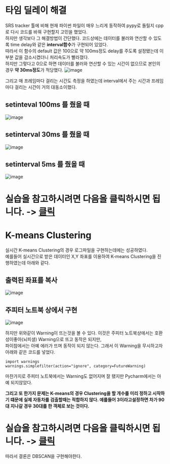 # 타임 딜레이 해결

SRS tracker 툴에 비해 현재 파이썬 파일이 매우 느리게 동작하여 pypy로 돌릴지 cpp로 다시 코드를 바꿔 구현할지 고민을 했었다.  
하지만 생각보다 그 해결방법이 간단했다. 코드상에는 데이터를 불러와 연산할 수 있도록 time delay와 같은 **interval함수**가 구현되어 있었다.  
따라서 이 함수의 default 값은 100으로 약 100ms정도 delay를 주도록 설정됐는데 이 부분 값을 감소시켰더니 처리속도가 빨라졌다.  
하지만 그렇다고 0으로 하면 데이터를 불러와 연산할 수 있는 시간이 없으므로 본인의 경우 **약 30ms정도**가 적당했다. 
![image](https://user-images.githubusercontent.com/76835313/129701718-af404769-3362-4577-a104-783b93bac3eb.png)

그리고 매 프레임마다 걸리는 시간도 측정을 하였는데 interval에서 주는 시간과 프레임마다 걸리는 시간이 거의 대동소이했다. 

## setinteval 100ms 를 줬을 때
![image](https://user-images.githubusercontent.com/76835313/129702087-8c1c3f74-5a98-423c-8acb-55ee79ef6100.png)

## setinterval 30ms 를 줬을 때
![image](https://user-images.githubusercontent.com/76835313/129702233-490c3052-817d-4886-85e9-35979f8758ea.png)

## setinterval 5ms 를 줬을 때
![image](https://user-images.githubusercontent.com/76835313/129702274-3d1aa705-0315-41f9-95c1-be4967db6b7d.png)

# 실습을 참고하시려면 다음을 클릭하시면 됩니다. -> [클릭](https://github.com/YSubin/V2X_repo/blob/master/Task2-1/Radar/0817.mmw_parse_script.py)

# K-means Clustering
실시간 K-means Clustering의 경우 로그파일을 구현하는데에는 성공하였다.  
예를들어 실시간으로 받은 데이터인 X,Y 좌표를 이용하여 K-means Clustering을 진행하였는데 아래와 같다.

## 출력된 좌표를 복사
![image](https://user-images.githubusercontent.com/76835313/129702491-088dba91-28e5-436c-a636-d31a396ec5b3.png)

## 주피터 노트북 상에서 구현
![image](https://user-images.githubusercontent.com/76835313/129702510-cf45e4f2-f956-480b-8917-549fae12becf.png)

하지만 위와같이 Warning이 뜨는것을 볼 수 있다. 이것은 주피터 노트북상에서는 호환성이좋아(뇌피셜) Warning으로 뜨고 동작은 되지만,  
파이참에서는 아예 에러가 뜨며 동작이 되지 않는다. 그래서 이 Warning을 무시하고자 아래와 같은 코드를 넣었다. 

    import warnings
    warnings.simplefilter(action="ignore", category=FutureWarning)
    
마찬가지로 주피터 노트북에서는 Warning도 없어지며 잘 됐지만 Pycharm에서는 아예 되지않았다.   

**그리고 또 한가지 문제는 K-means의 경우 Clustering을 할 개수를 미리 정하고 시작하기 떄문에 실제 자동차를 검출할때는 적합하지 않다.
예를들어 3이라고설정하면 차가 90대 지나갈 경우 30대를 한 객체로 보는 것이다.**  


# 실습을 참고하시려면 다음을 클릭하시면 됩니다. -> [클릭](https://github.com/YSubin/V2X_repo/blob/master/Task2-1/Radar/0817.K-means%20%ED%81%B4%EB%9F%AC%EC%8A%A4%ED%84%B0%EB%A7%81%20%EC%8B%A4%EC%8A%B5.ipynb)  

따라서 결론은 DBSCAN을 구현해야한다. 
